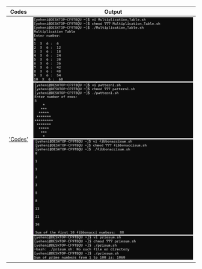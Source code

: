 | Codes | Output |
|-------|--------|
|['Codes'](./Codes/Codes.txt)|![1.png](./Outputs/1.png)![2.png](./Outputs/2.png)![3.png](./Outputs/3.png)![4.png](./Outputs/4.png)|
